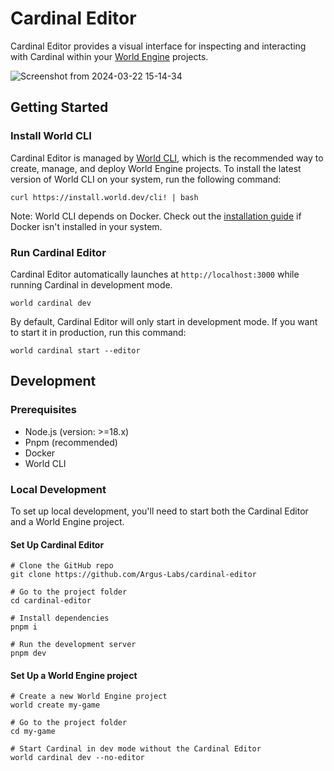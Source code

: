 # Cardinal Editor
Cardinal Editor provides a visual interface for inspecting and interacting with Cardinal within your [World Engine](github.com/Argus-Labs/world-engine) projects.

![Screenshot from 2024-03-22 15-14-34](https://github.com/Argus-Labs/cardinal-editor/assets/51780559/92c6fcd0-a6d0-4580-9463-681166c3ae08)

## Getting Started
### Install World CLI
Cardinal Editor is managed by [World CLI](https://github.com/Argus-Labs/world-cli), which is the recommended way to create, manage, and deploy World Engine projects. To install the latest version of World CLI on your system, run the following command:

```shell
curl https://install.world.dev/cli! | bash
```

Note: World CLI depends on Docker. Check out the [installation guide](https://docs.docker.com/get-docker/) if Docker isn't installed in your system.

### Run Cardinal Editor
Cardinal Editor automatically launches at `http://localhost:3000` while running Cardinal in development mode.

```shell
world cardinal dev
```

By default, Cardinal Editor will only start in development mode. If you want to start it in production, run this command:

```shell
world cardinal start --editor
```

## Development
### Prerequisites
* Node.js (version: >=18.x)
* Pnpm (recommended)
* Docker
* World CLI

### Local Development
To set up local development, you'll need to start both the Cardinal Editor and a World Engine project.

#### Set Up Cardinal Editor

```shell
# Clone the GitHub repo
git clone https://github.com/Argus-Labs/cardinal-editor

# Go to the project folder
cd cardinal-editor

# Install dependencies
pnpm i

# Run the development server
pnpm dev
```

#### Set Up a World Engine project 

```shell
# Create a new World Engine project
world create my-game

# Go to the project folder
cd my-game

# Start Cardinal in dev mode without the Cardinal Editor
world cardinal dev --no-editor
```
